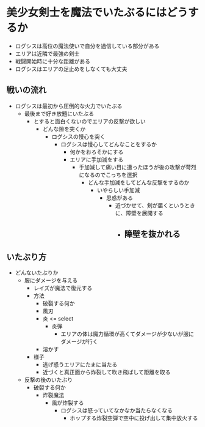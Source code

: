 # 美少女剣士を魔法でいたぶるにはどうするか
- ログシスは高位の魔法使いで自分を過信している部分がある
- エリアは近隣で最強の剣士
- 戦闘開始時に十分な距離がある
- ログシスはエリアの足止めをしなくても大丈夫

## 戦いの流れ
- ログシスは最初から圧倒的な火力でいたぶる
  - 最後まで好き放題にいたぶる
    - とすると面白くないのでエリアの反撃が欲しい
      - どんな隙を突くか
        - ログシスの慢心を突く
          - ログシスは慢心してどんなことをするか
            - 何かをおろそかにする
            - エリアに手加減をする
              - 手加減して痛い目に遭ったほうが後の攻撃が苛烈になるのでこっちを選択
                - どんな手加減をしてどんな反撃をするのか
                  - いやらしい手加減
                    - 思惑がある
                      - 近づかせて、剣が届くというときに、障壁を展開する
                        - 障壁を抜かれる
                          - 

## いたぶり方
- どんないたぶりか
  - 服にダメージを与える
    - レイズが魔法で復元する
    - 方法
      - 破裂する何か
      - 風刃
      - 炎 <= select
        - 炎弾
          - エリアの体は魔力循環が高くてダメージが少ないが服にダメージが行く
      - 溶かす
    - 様子
      - 逃げ惑うエリアにたまに当たる
      - 近づくと真正面から炸裂して吹き飛ばして距離を取る
  - 反撃の後のいたぶり
      - 破裂する何か
        - 炸裂魔法
          - 風が炸裂する
            - ログシスは怒っていてなかなか当たらなくなる
              - ホップする炸裂空弾で空中に投げ出して集中放火する
